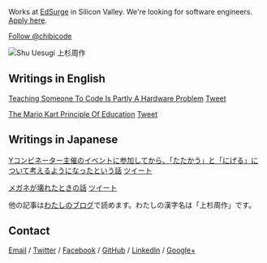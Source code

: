 Works at <a href="https://www.edsurge.com/" target="_blank">EdSurge</a> in Silicon Valley. We're looking for software engineers. <a href="http://careers.edsurge.com/2014/01/17/software-engineer/" target="_blank">Apply here</a>.

<a href="https://twitter.com/chibicode" class="twitter-follow-button" data-show-screen-name="false" data-show-count="true" data-size="large">Follow @chibicode</a></span>

![Shu Uesugi 上杉周作](http://chibicode.com/images/shu-uesugi.jpg)

## Writings in English

<a href="https://medium.com/what-i-learned-building/fe6a2067d770" target="_blank">Teaching Someone To Code Is Partly A Hardware Problem</a> <a href="https://twitter.com/share" class="twitter-share-button" data-url="https://medium.com/what-i-learned-building/fe6a2067d770" data-text="Teaching Someone To Code Is Partly A Hardware Problem">Tweet</a>

<a href="https://medium.com/who-i-am/597e51e988db" target="_blank">The Mario Kart Principle Of Education</a> <a href="https://twitter.com/share" class="twitter-share-button" data-url="https://medium.com/who-i-am/597e51e988db" data-text="The Mario Kart Principle Of Education">Tweet</a>

## Writings in Japanese

<a href="http://naze.chibicode.com/post/66112027707/y" target="_blank">Yコンビネーター主催のイベントに参加してから、「たたかう」と「にげる」について考えるようになったという話</a> <a href="https://twitter.com/share" class="twitter-share-button" data-url="http://naze.chibicode.com/post/66112027707/y" data-text="Yコンビネーター主催のイベントに参加してから、「たたかう」と「にげる」について考えるようになったという話" data-lang="ja">ツイート</a>

<a href="https://medium.com/in-japanese/b5c7fcb1d21a" target="_blank">メガネが壊れたときの話</a> <a href="https://twitter.com/share" class="twitter-share-button" data-url="https://medium.com/in-japanese/b5c7fcb1d21a" data-text="メガネが壊れたときの話" data-lang="ja">ツイート</a>

他の記事は<a href="http://naze.chibicode.com" target="_blank">わたしのブログ</a>で読めます。わたしの漢字名は「上杉周作」です。</p>

## Contact

<a href="mailto:shu@chibicode.com">Email</a> /
<a href="http://twitter.com/chibicode" target="_blank">Twitter</a> /
<a href="http://facebook.com/shu" target="_blank">Facebook</a> /
<a href="http://github.com/chibicode" target="_blank">GitHub</a> /
<a href="http://www.linkedin.com/in/chibicode" target="_blank">LinkedIn</a> /
<a href="https://plus.google.com/110325199858284431541?rel=author" target="_blank">Google+</a>